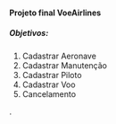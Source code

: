 <h4>Projeto final VoeAirlines</h4>
<h5>Objetivos:</h5>

<ol>
    <li>Cadastrar Aeronave</li>
    <li>Cadastrar Manutenção</li>
    <li>Cadastrar Piloto</li>
    <li>Cadastrar Voo</li>
    <li>Cancelamento</li>
</ol>

<p>.</p>
